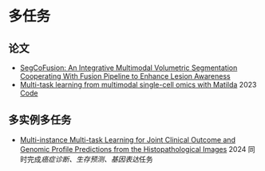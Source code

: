 # 多任务
## 论文
* [SegCoFusion: An Integrative Multimodal Volumetric Segmentation Cooperating With Fusion Pipeline to Enhance Lesion Awareness](https://ieeexplore.ieee.org/document/10258368) 
* [Multi-task learning from multimodal single-cell omics with Matilda](https://doi.org/10.1093/nar/gkad157) 2023 [Code](https://github.com/PYangLab/Matilda)

## 多实例多任务
* [Multi-instance Multi-task Learning for Joint Clinical Outcome and Genomic Profile Predictions from the Histopathological Images](https://ieeexplore.ieee.org/abstract/document/10423049)
2024  同时完成*癌症诊断、生存预测、基因表达*任务

